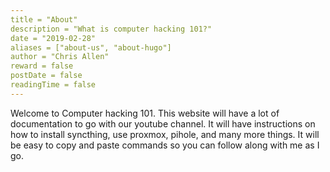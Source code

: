 ```yaml
---
title = "About"
description = "What is computer hacking 101?"
date = "2019-02-28"
aliases = ["about-us", "about-hugo"]
author = "Chris Allen"
reward = false
postDate = false
readingTime = false
---
```


Welcome to Computer hacking 101.  This website will have a lot of documentation to go with our youtube channel.  It will have instructions on how to install syncthing, use proxmox, pihole, and many more things.  It will be easy to copy and paste commands so you can follow along with me as I go.
